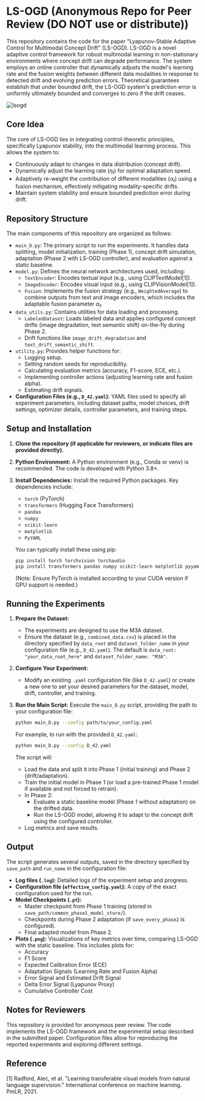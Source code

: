 # LS-OGD (Anonymous Repo for Peer Review (DO NOT use or distribute))

This repository contains the code for the paper "Lyapunov-Stable Adaptive Control for Multimodal Concept Drift" (LS-OGD). LS-OGD is a novel adaptive control framework for robust multimodal learning in non-stationary environments where concept drift can degrade performance. The system employs an online controller that dynamically adjusts the model's learning rate and the fusion weights between different data modalities in response to detected drift and evolving prediction errors. Theoretical guarantees establish that under bounded drift, the LS-OGD system's prediction error is uniformly ultimately bounded and converges to zero if the drift ceases.

![lsogd](https://github.com/user-attachments/assets/bbdb91d7-212e-49a6-892c-dfa6b4ea74b5)


## Core Idea

The core of LS-OGD lies in integrating control-theoretic principles, specifically Lyapunov stability, into the multimodal learning process. This allows the system to:
* Continuously adapt to changes in data distribution (concept drift).
* Dynamically adjust the learning rate ($\eta_t$) for optimal adaptation speed.
* Adaptively re-weight the contribution of different modalities ($\alpha_t$) using a fusion mechanism, effectively mitigating modality-specific drifts.
* Maintain system stability and ensure bounded prediction error during drift.

## Repository Structure

The main components of this repository are organized as follows:

* `main_D.py`: The primary script to run the experiments. It handles data splitting, model initialization, training (Phase 1), concept drift simulation, adaptation (Phase 2 with LS-OGD controller), and evaluation against a static baseline.
* `model.py`: Defines the neural network architectures used, including:
    * `TextEncoder`: Encodes textual input (e.g., using CLIPTextModel[1]).
    * `ImageEncoder`: Encodes visual input (e.g., using CLIPVisionModel[1]).
    * `Fusion`: Implements the fusion strategy (e.g., `WeightedAverage`) to combine outputs from text and image encoders, which includes the adaptable fusion parameter $\alpha_t$.
* `data_utils.py`: Contains utilities for data loading and processing.
    * `LabeledDataset`: Loads labeled data and applies configured concept drifts (image degradation, text semantic shift) on-the-fly during Phase 2.
    * Drift functions like `image_drift_degradation` and `text_drift_semantic_shift`.
* `utility.py`: Provides helper functions for:
    * Logging setup.
    * Setting random seeds for reproducibility.
    * Calculating evaluation metrics (accuracy, F1-score, ECE, etc.).
    * Implementing controller actions (adjusting learning rate and fusion alpha).
    * Estimating drift signals.
* **Configuration Files (e.g., `D_42.yaml`)**: YAML files used to specify all experiment parameters, including dataset paths, model choices, drift settings, optimizer details, controller parameters, and training steps.

## Setup and Installation

1.  **Clone the repository (if applicable for reviewers, or indicate files are provided directly).**
2.  **Python Environment:** A Python environment (e.g., Conda or venv) is recommended. The code is developed with Python 3.8+.
3.  **Install Dependencies:** Install the required Python packages. Key dependencies include:
    * `torch` (PyTorch)
    * `transformers` (Hugging Face Transformers)
    * `pandas`
    * `numpy`
    * `scikit-learn`
    * `matplotlib`
    * `PyYAML`

    You can typically install these using pip:
    ```bash
    pip install torch torchvision torchaudio
    pip install transformers pandas numpy scikit-learn matplotlib pyyaml
    ```
    (Note: Ensure PyTorch is installed according to your CUDA version if GPU support is needed.)

## Running the Experiments

1.  **Prepare the Dataset:**
    * The experiments are designed to use the M3A dataset.
    * Ensure the dataset (e.g., `combined_data.csv`) is placed in the directory specified by `data_root` and `dataset_folder_name` in your configuration file (e.g., `D_42.yaml`). The default is `data_root: "your_data_root_here"` and `dataset_folder_name: "M3A"`.

2.  **Configure Your Experiment:**
    * Modify an existing `.yaml` configuration file (like `D_42.yaml`) or create a new one to set your desired parameters for the dataset, model, drift, controller, and training.

3.  **Run the Main Script:**
    Execute the `main_D.py` script, providing the path to your configuration file:
    ```bash
    python main_D.py --config path/to/your_config.yaml
    ```
    For example, to run with the provided `D_42.yaml`:
    ```bash
    python main_D.py --config D_42.yaml
    ```

    The script will:
    * Load the data and split it into Phase 1 (initial training) and Phase 2 (drift/adaptation).
    * Train the initial model in Phase 1 (or load a pre-trained Phase 1 model if available and not forced to retrain).
    * In Phase 2:
        * Evaluate a static baseline model (Phase 1 without adaptation) on the drifted data.
        * Run the LS-OGD model, allowing it to adapt to the concept drift using the configured controller.
    * Log metrics and save results.

## Output

The script generates several outputs, saved in the directory specified by `save_path` and `run_name` in the configuration file:

* **Log files (`.log`):** Detailed logs of the experiment setup and progress.
* **Configuration file (`effective_config.yaml`):** A copy of the exact configuration used for the run.
* **Model Checkpoints (`.pt`):**
    * Master checkpoint from Phase 1 training (stored in `save_path/common_phase1_model_store/`).
    * Checkpoints during Phase 2 adaptation (if `save_every_phase2` is configured).
    * Final adapted model from Phase 2.
* **Plots (`.png`):** Visualizations of key metrics over time, comparing LS-OGD with the static baseline. This includes plots for:
    * Accuracy
    * F1 Score
    * Expected Calibration Error (ECE)
    * Adaptation Signals (Learning Rate and Fusion Alpha)
    * Error Signal and Estimated Drift Signal
    * Delta Error Signal (Lyapunov Proxy)
    * Cumulative Controller Cost

## Notes for Reviewers
This repository is provided for anonymous peer review. The code implements the LS-OGD framework and the experimental setup described in the submitted paper. Configuration files allow for reproducing the reported experiments and exploring different settings.

## Reference
[1] Radford, Alec, et al. "Learning transferable visual models from natural language supervision." International conference on machine learning. PmLR, 2021.
